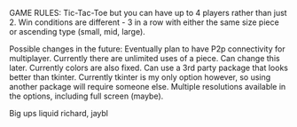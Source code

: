 GAME RULES:
Tic-Tac-Toe but you can have up to 4 players rather than just 2. Win conditions are different - 3 in a row with either the same size piece or ascending type (small, mid, large).

Possible changes in the future:
Eventually plan to have P2p connectivity for multiplayer. 
Currently there are unlimited uses of a piece. Can change this later.
Currently colors are also fixed. 
Can use a 3rd party package that looks better than tkinter. Currently tkinter is my only option however, so using another package will require someone else.
Multiple resolutions available in the options, including full screen (maybe).

Big ups liquid richard,
jaybl
